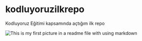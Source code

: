 # kodluyoruzilkrepo
Kodluyoruz Eğitimi kapsamında açtığım ilk repo

![This is my first picture in a readme file with using markdown](https://app.patika.dev/staticFiles/newPatikaLogo.svg)
